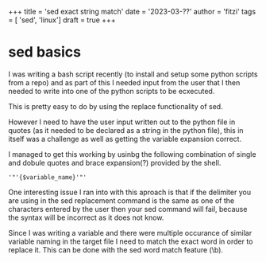 +++
title = 'sed exact string match'
date = '2023-03-??'
author = 'fitzi'
tags = [ 'sed', 'linux']
draft = true
+++


# sed basics

I was writing a bash script recently (to install and setup some python scripts from a repo) and as part of this I needed input from the user that I then needed to write into one of the python scripts to be ecxecuted.

This is pretty easy to do by using the replace functionality of sed.

However I need to have the user input written out to the python file in quotes (as it needed to be declared as a string in the python file), this in itself was a challenge as well as getting the variable expansion correct.

I managed to get this working by usinbg the following combination of single and dobule quotes and brace expansion(?) provided by the shell.

```
'"'{$variable_name}'"'
```

One interesting issue I ran into with this aproach is that if the delimiter you are using in the sed replacement command is the same as one of the characters entered by the user then your sed command will fail, because the syntax will be incorrect as it does not know.

Since I was writing a variable and there were multiple occurance of similar variable naming in the target file I need to match the exact word in order to replace it.  This can be done with the sed word match feature (\b).

